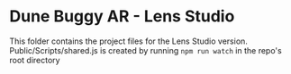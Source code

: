 # Dune Buggy AR - Lens Studio

This folder contains the project files for the Lens Studio version. Public/Scripts/shared.js is created by running `npm run watch` in the repo's root directory

